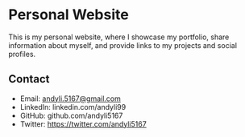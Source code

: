 # Personal Website

This is my personal website, where I showcase my portfolio, share information about myself, and provide links to my projects and social profiles.

## Contact

- Email: andyli.5167@gmail.com
- LinkedIn: linkedin.com/andyli99
- GitHub: github.com/andyli5167
- Twitter: https://twitter.com/andyli5167
